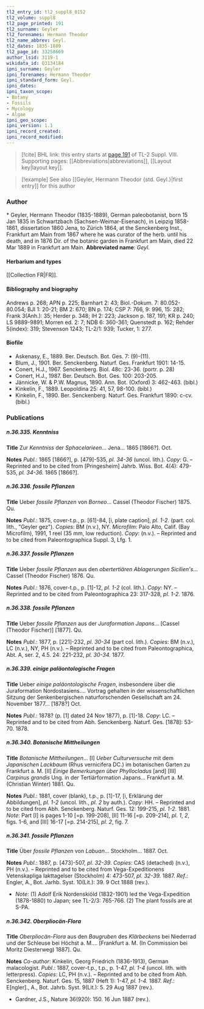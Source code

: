```yaml
---
tl2_entry_id: tl2_suppl8_0152
tl2_volume: suppl8
tl2_page_printed: 191
tl2_surname: Geyler
tl2_forenames: Hermann Theodor
tl2_name_abbrev: Geyl.
tl2_dates: 1835-1889
tl2_page_id: 33258669
author_lsid: 3119-1
wikidata_id: Q3134184
ipni_surname: Geyler
ipni_forenames: Hermann Theodor
ipni_standard_form: Geyl.
ipni_dates: 
ipni_taxon_scope: 
- Botany
- Fossils
- Mycology
- Algae
ipni_geo_scope: 
ipni_version: 1.1
ipni_record_created: 
ipni_record_modified:
---
```



> [!cite] BHL link: this entry starts at [page 191](https://www.biodiversitylibrary.org/page/33258669) of TL-2 Suppl. VIII.
> Supporting pages: [[Abbreviations|abbreviations]], [[Layout key|layout key]].

> [!example] See also [[Geyler, Hermann Theodor {std. Geyl.}|first entry]] for this author

### Author

\* Geyler, Hermann Theodor (1835-1889), German paleobotanist, born 15 Jan 1835 in Schwartzbach (Sachsen-Weimar-Eisenach), in Leipzig 1858-1861, dissertation 1860 Jena, to Zürich 1864, at the Senckenberg Inst., Frankfurt am Main from 1867 where he was curator of the herb. until his death, and in 1876 Dir. of the botanic garden in Frankfurt am Main, died 22 Mar 1889 in Frankfurt am Main. 
**Abbreviated name**: *Geyl.*

#### Herbarium and types

[[Collection FR|FR]].

#### Bibliography and biography

Andrews p. 268; APN p. 225; Barnhart 2: 43; Biol.-Dokum. 7: 80.052-80.054; BJI 1: 20-21; BM 2: 670; BN p. 174; CSP 7: 766, 9: 996, 15: 282; Frank 3(Anh.): 35; Herder p. 348; IH 2: 223; Jackson p. 187, 191; KR p. 240; LS 9889-9891; Morren ed. 2: 7; NDB 6: 360-361; Quenstedt p. 162; Rehder 5(index): 319; Stevenson 1243; TL-2/1: 939; Tucker, 1: 277.

#### Biofile

- Askenasy, E., 1889. Ber. Deutsch. Bot. Ges. 7: (9)-(11).
- Blum, J., 1901. Ber. Senckenberg. Naturf. Ges. Frankfurt 1901: 14-15.
- Conert, H.J., 1967. Senckenberg. Biol. 48c: 23-36. (portr. p. 28)
- Conert, H.J., 1987. Ber. Deutsch. Bot. Ges. 100: 203-205.
- Jännicke, W. & P.W. Magnus, 1890. Ann. Bot. (Oxford) 3: 462-463. (bibl.)
- Kinkelin, F., 1889. Leopoldina 25: 41, 57, 98-100. (bibl.)
- Kinkelin, F., 1890. Ber. Senckenberg. Naturf. Ges. Frankfurt 1890: c-cv. (bibl.)

### Publications

##### n.36.335. Kenntniss

**Title**
Zur *Kenntniss* der *Sphacelarieen*... Jena... 1865 \[1866?\]. Oct.

**Notes**
*Publ*.: 1865 \[1866?\], p. \[479\]-535, *pl. 34-36* (uncol. lith.). *Copy*: G. – Reprinted and to be cited from \[Pringesheim\] Jahrb. Wiss. Bot. 4(4): 479-535, *pl. 34-36.* 1865 \[1866?\].

##### n.36.336. fossile Pflanzen

**Title**
Ueber *fossile Pflanzen* von *Borneo*... Cassel (Theodor Fischer) 1875. Qu.

**Notes**
*Publ*.: 1875, cover-t.p., p. \[61\]-84, \[i, plate caption\], *pl. 1-2.* (part. col. lith., "Geyler gez").
*Copies*: BM (n.v.), NY. *Microfilm*: Palo Alto, Calif. (Bay Microfilm), 1991, 1 reel (35 mm, low reduction). *Copy*: (n.v.). – Reprinted and to be cited from Paleontographica Suppl. 3, Lfg. 1.

##### n.36.337. fossile Pflanzen

**Title**
Ueber *fossile Pflanzen* aus den *obertertiären Ablagerungen Sicilien's*... Cassel (Theodor Fischer) 1876. Qu.

**Notes**
*Publ*.: 1876, cover-t.p., p. \[1\]-12, *pl. 1-2* (col. lith.). *Copy*: NY. – Reprinted and to be cited from Paleontographica 23: 317-328, *pl. 1-2.* 1876.

##### n.36.338. fossile Pflanzen

**Title**
Ueber *fossile Pflanzen* aus der *Juraformation Japans*... \[Cassel (Theodor Fischer)\] \[1877\]. Qu.

**Notes**
*Publ*.: 1877, p. \[221\]-232, *pl. 30-34* (part col. lith.). *Copies*: BM (n.v.), LC (n.v.), NY, PH (n.v.). – Reprinted and to be cited from Paleontographica, Abt. A, ser. 2, 4.5. 24: 221-232, *pl. 30-34.* 1877.

##### n.36.339. einige paläontologische Fragen

**Title**
Ueber *einige paläontologische Fragen*, insbesondere über die Juraformation Nordostasiens.... Vortrag gehalten in der wissenschaftlichen Sitzung der Senkenbergischen naturforschenden Gesellschaft am 24. November 1877... \[1878?\] Oct.

**Notes**
*Publ*.: 1878? (p. \[1\] dated 24 Nov 1877), p. \[1\]-18. *Copy*: LC. – Reprinted and to be cited from Abh. Senckenberg. Naturf. Ges. \[1878\]: 53-70. 1878.

##### n.36.340. Botanische Mittheilungen

**Title**
*Botanische Mittheilungen*... \[I\] *Ueber Culturversuche* mit dem *Japanischen Lackbaum* (Rhus vernicifera DC.) im botanischen Garten zu Frankfurt a. M. \[II\] *Einige Bemerkungen über Phyllocladus* \[and\] \[III\] *Carpinus grandis* Ung. in der Tertiärformation Japans... Frankfurt a. M. (Christian Winter) 1881. Qu.

**Notes**
*Publ*.: 1881, cover (blank), t.p., p. \[1\]-17, \[i, Erklärung der Abbildungen\], *pl. 1-2* (uncol. lith., *pl. 2* by auth.). *Copy*: HH. – Reprinted and to be cited from Abh. Senckenberg. Naturf. Ges. 12: 199-215, *pl. 1-2.* 1881.
*Note*: Part \[I\] is pages 1-10 \[=p. 199-208\], \[II\] 11-16 \[=p. 209-214\], *pl. 1*, *2*, figs. 1-6, and \[III\] 16-17 \[=p. 214-215\], *pl. 2*, fig. 7.

##### n.36.341. fossile Pflanzen

**Title**
Über *fossile Pflanzen* von *Labuan*... Stockholm... 1887. Oct.

**Notes**
*Publ*.: 1887, p. \[473\]-507, *pl*. *32-39*. *Copies*: CAS (detached) (n.v.), PH (n.v.). – Reprinted and to be cited from Vega-Expeditionens Vetenskapliga Iakttagelser (Stockholm) 4: 473-507, *pl. 32-39.* 1887.
*Ref*.: Engler, A., Bot. Jarhb. Syst. 10(Lit.): 39. 9 Oct 1888 (rev.).
- *Note*: (1) Adolf Erik Nordenskiöld (1832-1901) led the Vega-Expedition (1878-1880) to Japan; see TL-2/3: 765-766. (2) The plant fossils are at S-PA.

##### n.36.342. Oberpliocän-Flora

**Title**
*Oberpliocän-Flora* aus den *Baugruben* des *Klärbeckens* bei Niederrad und der Schleuse bei Höchst a. M.... \[Frankfurt a. M. (In Commission bei Moritz Diesterweg) 1887\]. Qu.

**Notes**
*Co-author*: Kinkelin, Georg Friedrich (1836-1913), German malacologist.
*Publ*.: 1887, cover-t.p., t.p., p. 1-47, *pl. 1-4* (uncol. lith. with letterpress). *Copies*: LC, PH (n.v.). – Reprinted and to be cited from Abh. Senckenberg. Naturf. Ges. 15, 1887 (Heft 1): 1-47, *pl. 1-4.* 1887.
*Ref*.: E\[ngler\]., A., Bot. Jahrb. Syst. 9(Lit.): 5. 29 Aug 1887 (rev.).
- Gardner, J.S., Nature 36(920): 150. 16 Jun 1887 (rev.).


